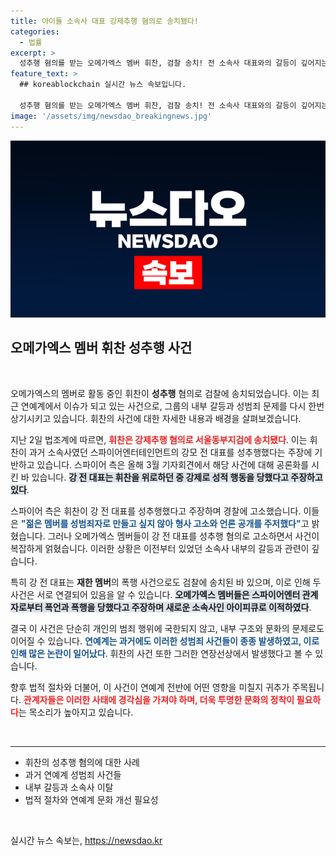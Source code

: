 ```yaml
---
title: 아이돌 소속사 대표 강제추행 혐의로 송치됐다!
categories:
  - 법률
excerpt: >
  성추행 혐의를 받는 오메가엑스 멤버 휘찬, 검찰 송치! 전 소속사 대표와의 갈등이 깊어지는 가운데, 짙어진 논란의 중심엔 사건의 진실이 있다. 과연 이들의 얽힌 이야기는 어떻게 전개될까?
feature_text: >
  ## koreablockchain 실시간 뉴스 속보입니다.

  성추행 혐의를 받는 오메가엑스 멤버 휘찬, 검찰 송치! 전 소속사 대표와의 갈등이 깊어지는 가운데, 짙어진 논란의 중심엔 사건의 진실이 있다. 과연 이들의 얽힌 이야기는 어떻게 전개될까?
image: '/assets/img/newsdao_breakingnews.jpg'
---
```


<p><img src="/assets/img/newsdao_breakingnews.jpg" alt="koreablockchain 속보" /></p>

<h2 data-ke-size="size26">오메가엑스 멤버 휘찬 성추행 사건</h2>

<p data-ke-size="size16">&nbsp;</p>

<p data-ke-size="size16">오메가엑스의 멤버로 활동 중인 휘찬이 <b>성추행</b> 혐의로 검찰에 송치되었습니다. 이는 최근 연예계에서 이슈가 되고 있는 사건으로, 그룹의 내부 갈등과 성범죄 문제를 다시 한번 상기시키고 있습니다. 휘찬의 사건에 대한 자세한 내용과 배경을 살펴보겠습니다.</p>

<p data-ke-size="size16">지난 2일 법조계에 따르면, <b><span style="color: #ee2323;">휘찬은 강제추행 혐의로 서울동부지검에 송치됐다</span></b>. 이는 휘찬이 과거 소속사였던 스파이어엔터테인먼트의 강모 전 대표를 성추행했다는 주장에 기반하고 있습니다. 스파이어 측은 올해 3월 기자회견에서 해당 사건에 대해 공론화를 시킨 바 있습니다. <b><span style="background-color: #21538527;">강 전 대표는 휘찬을 위로하던 중 강제로 성적 행동을 당했다고 주장하고 있다</span></b>.</p>

<p data-ke-size="size16">스파이어 측은 휘찬이 강 전 대표를 성추행했다고 주장하며 경찰에 고소했습니다. 이들은 <b><span style="color: #1a5490;">"젊은 멤버를 성범죄자로 만들고 싶지 않아 형사 고소와 언론 공개를 주저했다"</span></b>고 밝혔습니다. 그러나 오메가엑스 멤버들이 강 전 대표를 성추행 혐의로 고소하면서 사건이 복잡하게 얽혔습니다. 이러한 상황은 이전부터 있었던 소속사 내부의 갈등과 관련이 깊습니다.</p>

<p data-ke-size="size16">특히 강 전 대표는 <b>재한 멤버</b>의 폭행 사건으로도 검찰에 송치된 바 있으며, 이로 인해 두 사건은 서로 연결되어 있음을 알 수 있습니다. <b><span style="background-color: #21538527;">오메가엑스 멤버들은 스파이어엔터 관계자로부터 폭언과 폭행을 당했다고 주장하며 새로운 소속사인 아이피큐로 이적하였다</span></b>.</p>

<p data-ke-size="size16">결국 이 사건은 단순히 개인의 범죄 행위에 국한되지 않고, 내부 구조와 문화의 문제로도 이어질 수 있습니다. <b><span style="color: #1a5490;">연예계는 과거에도 이러한 성범죄 사건들이 종종 발생하였고, 이로 인해 많은 논란이 일어났다</span></b>. 휘찬의 사건 또한 그러한 연장선상에서 발생했다고 볼 수 있습니다.</p>

<p data-ke-size="size16">향후 법적 절차와 더불어, 이 사건이 연예계 전반에 어떤 영향을 미칠지 귀추가 주목됩니다. <b><span style="color: #ee2323;">관계자들은 이러한 사태에 경각심을 가져야 하며, 더욱 투명한 문화의 정착이 필요하다</span></b>는 목소리가 높아지고 있습니다.</p>

<p data-ke-size="size16">&nbsp;</p>

<hr>

<ul>
    <li>휘찬의 성추행 혐의에 대한 사례</li>
    <li>과거 연예계 성범죄 사건들</li>
    <li>내부 갈등과 소속사 이탈</li>
    <li>법적 절차와 연예계 문화 개선 필요성</li>
</ul>

<p data-ke-size="size16">&nbsp;</p>
실시간 뉴스 속보는, <a href="https://newsdao.kr" rel="dofollow">https://newsdao.kr</a>


